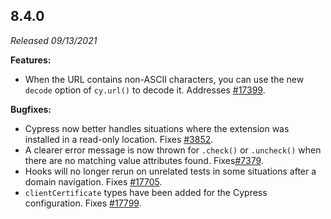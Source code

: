 ## 8.4.0

_Released 09/13/2021_

**Features:**

- When the URL contains non-ASCII characters, you can use the new `decode`
  option of `cy.url()` to decode it. Addresses
  [#17399](https://github.com/cypress-io/cypress/issues/17399).

**Bugfixes:**

- Cypress now better handles situations where the extension was installed in a
  read-only location. Fixes
  [#3852](https://github.com/cypress-io/cypress/issues/3852).
- A clearer error message is now thrown for `.check()` or `.uncheck()` when
  there are no matching value attributes found.
  Fixes[#7379](https://github.com/cypress-io/cypress/issues/7379).
- Hooks will no longer rerun on unrelated tests in some situations after a
  domain navigation. Fixes
  [#17705](https://github.com/cypress-io/cypress/issues/17705).
- `clientCertificate` types have been added for the Cypress configuration. Fixes
  [#17799](https://github.com/cypress-io/cypress/issues/17799).
